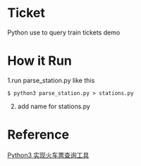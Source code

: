 # Ticket
Python use to query train tickets demo
# How it Run
1.run parse_station.py like this
```
$ python3 parse_station.py > stations.py
```
2. add name for stations.py

# Reference
[Python3 实现火车票查询工具](https://www.shiyanlou.com/courses/623/labs/2072/document)
